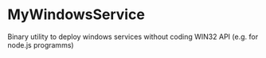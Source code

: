 # MyWindowsService
Binary utility to deploy windows services without coding WIN32 API (e.g. for node.js programms)
